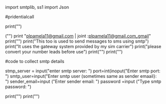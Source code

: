 import smtplib, ss1
import Json

#pridentialcall 


print("")








("")
print "plpamela11@gmail.com | joint :plpamela11@gmail.com_gmail"
print("")
print("This too is used to send messages to sms using smtp")
print("It uses the gateway system provided by my sim carrier")
print("please convert your number leads before use")
print("")
print("")

#code to collect smtp details

stmp_server = input("enter smtp server: ")
port=int(inoput("Enter smtp port: ")
smtp_user=input("Enter smtp user (sometimes same as sender emaail}: ")
sender_email=input ("Enter sender email: ")
password =input ("Type smtp password: ")

print("")
print("")
